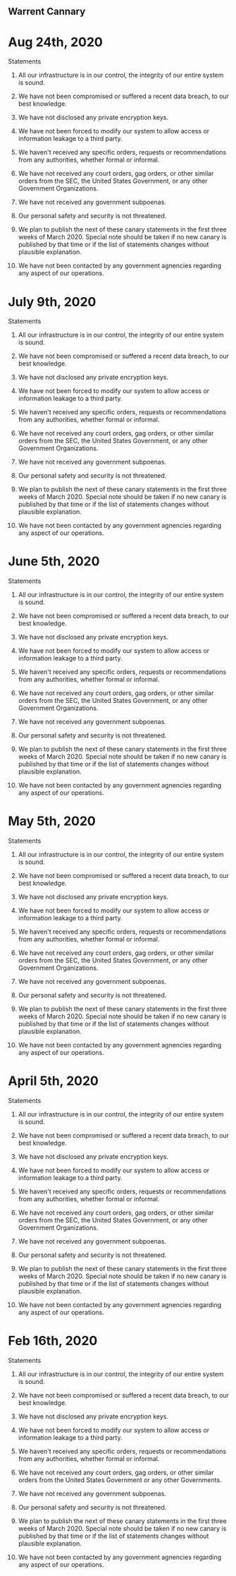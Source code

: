 ## Warrent Cannary

# Aug 24th, 2020

Statements

1. All our infrastructure is in our control, the integrity of our
entire system is sound.

2. We have not been compromised or suffered a recent data breach,
to our best knowledge.

3. We have not disclosed any private encryption keys.

4. We have not been forced to modify our system to allow access or
information leakage to a third party.

5. We haven't received any specific orders, requests or recommendations
from any authorities, whether formal or informal.

6. We have not received any court orders, gag orders, or other similar
orders from the SEC, the United States Government, or any other Government Organizations.

7. We have not received any government subpoenas.

8. Our personal safety and security is not threatened.

9. We plan to publish the next of these canary statements in the first three
weeks of March 2020. Special note should be taken if no new canary is published
by that time or if the list of statements changes without plausible explanation.

10. We have not been contacted by any government agnencies regarding any aspect of our operations.

# July 9th, 2020

Statements

1. All our infrastructure is in our control, the integrity of our
entire system is sound.

2. We have not been compromised or suffered a recent data breach,
to our best knowledge.

3. We have not disclosed any private encryption keys.

4. We have not been forced to modify our system to allow access or
information leakage to a third party.

5. We haven't received any specific orders, requests or recommendations
from any authorities, whether formal or informal.

6. We have not received any court orders, gag orders, or other similar
orders from the SEC, the United States Government, or any other Government Organizations.

7. We have not received any government subpoenas.

8. Our personal safety and security is not threatened.

9. We plan to publish the next of these canary statements in the first three
weeks of March 2020. Special note should be taken if no new canary is published
by that time or if the list of statements changes without plausible explanation.

10. We have not been contacted by any government agnencies regarding any aspect of our operations.

# June 5th, 2020

Statements

1. All our infrastructure is in our control, the integrity of our
entire system is sound.

2. We have not been compromised or suffered a recent data breach,
to our best knowledge.

3. We have not disclosed any private encryption keys.

4. We have not been forced to modify our system to allow access or
information leakage to a third party.

5. We haven't received any specific orders, requests or recommendations
from any authorities, whether formal or informal.

6. We have not received any court orders, gag orders, or other similar
orders from the SEC, the United States Government, or any other Government Organizations.

7. We have not received any government subpoenas.

8. Our personal safety and security is not threatened.

9. We plan to publish the next of these canary statements in the first three
weeks of March 2020. Special note should be taken if no new canary is published
by that time or if the list of statements changes without plausible explanation.

10. We have not been contacted by any government agnencies regarding any aspect of our operations.

# May 5th, 2020

Statements

1. All our infrastructure is in our control, the integrity of our
entire system is sound.

2. We have not been compromised or suffered a recent data breach,
to our best knowledge.

3. We have not disclosed any private encryption keys.

4. We have not been forced to modify our system to allow access or
information leakage to a third party.

5. We haven't received any specific orders, requests or recommendations
from any authorities, whether formal or informal.

6. We have not received any court orders, gag orders, or other similar
orders from the SEC, the United States Government, or any other Government Organizations.

7. We have not received any government subpoenas.

8. Our personal safety and security is not threatened.

9. We plan to publish the next of these canary statements in the first three
weeks of March 2020. Special note should be taken if no new canary is published
by that time or if the list of statements changes without plausible explanation.

10. We have not been contacted by any government agnencies regarding any aspect of our operations.

# April 5th, 2020

Statements

1. All our infrastructure is in our control, the integrity of our
entire system is sound.

2. We have not been compromised or suffered a recent data breach,
to our best knowledge.

3. We have not disclosed any private encryption keys.

4. We have not been forced to modify our system to allow access or
information leakage to a third party.

5. We haven't received any specific orders, requests or recommendations
from any authorities, whether formal or informal.

6. We have not received any court orders, gag orders, or other similar
orders from the SEC, the United States Government, or any other Government Organizations.

7. We have not received any government subpoenas.

8. Our personal safety and security is not threatened.

9. We plan to publish the next of these canary statements in the first three
weeks of March 2020. Special note should be taken if no new canary is published
by that time or if the list of statements changes without plausible explanation.

10. We have not been contacted by any government agnencies regarding any aspect of our operations.

# Feb 16th, 2020

Statements

1. All our infrastructure is in our control, the integrity of our
entire system is sound.

2. We have not been compromised or suffered a recent data breach,
to our best knowledge.

3. We have not disclosed any private encryption keys.

4. We have not been forced to modify our system to allow access or
information leakage to a third party.

5. We haven't received any specific orders, requests or recommendations
from any authorities, whether formal or informal.

6. We have not received any court orders, gag orders, or other similar
orders from the United States Government or any other Governments.

7. We have not received any government subpoenas.

8. Our personal safety and security is not threatened.

9. We plan to publish the next of these canary statements in the first three
weeks of March 2020. Special note should be taken if no new canary is published
by that time or if the list of statements changes without plausible explanation.

10. We have not been contacted by any government agnencies regarding any aspect of our operations.
